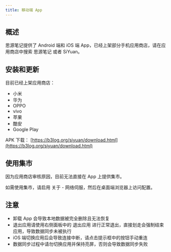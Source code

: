 ```yaml
---
title: 移动端 App
---
```

## 概述

思源笔记提供了 Android 端和 iOS 端 App，已经上架部分手机应用商店，请在应用商店中搜索 思源笔记 或者 SiYuan。

## 安装和更新

目前已经上架应用商店：

* 小米
* 华为
* OPPO
* vivo
* 苹果
* 酷安
* Google Play

APK 下载： [https://b3log.org/siyuan/download.html](https://b3log.org/siyuan/download.html)

## 使用集市

因为应用商店审核原因，目前无法直接在 App 上提供集市。

如需使用集市，请启用 关于 - 网络伺服，然后在桌面端浏览器上访问配置。

## 注意

* 卸载 App 会导致本地数据被完全删除且无法恢复
* 退出应用请使用右侧面板中的 退出应用 进行正常退出，直接划走会强制结束应用，导致数据同步未被执行
* iOS 端切换应用后会导致连接中断，请点击提示框中的按钮手动重连
* 数据同步过程中请勿切换应用并保持亮屏，否则会导致数据同步失败
